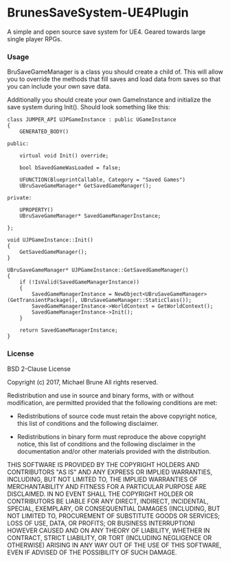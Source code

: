# BrunesSaveSystem-UE4Plugin
A simple and open source save system for UE4. Geared towards large single player RPGs.


### Usage ###

BruSaveGameManager is a class you should create a child of. This will allow you to override the methods that fill saves and load data from saves so that you can include your own save data.

Additionally you should create your own GameInstance and initialize the save system during Init(). Should look something like this:
```
class JUMPER_API UJPGameInstance : public UGameInstance
{
	GENERATED_BODY()
	
public:

	virtual void Init() override;

	bool bSavedGameWasLoaded = false;

	UFUNCTION(BlueprintCallable, Category = "Saved Games")
	UBruSaveGameManager* GetSavedGameManager();

private:

	UPROPERTY()
	UBruSaveGameManager* SavedGameManagerInstance;
	
};
```

```
void UJPGameInstance::Init()
{
	GetSavedGameManager();
}

UBruSaveGameManager* UJPGameInstance::GetSavedGameManager()
{
	if (!IsValid(SavedGameManagerInstance))
	{
		SavedGameManagerInstance = NewObject<UBruSaveGameManager>(GetTransientPackage(), UBruSaveGameManager::StaticClass());
		SavedGameManagerInstance->WorldContext = GetWorldContext();
		SavedGameManagerInstance->Init();
	}

	return SavedGameManagerInstance;
}
```

### License

BSD 2-Clause License

Copyright (c) 2017, Michael Brune
All rights reserved.

Redistribution and use in source and binary forms, with or without
modification, are permitted provided that the following conditions are met:

* Redistributions of source code must retain the above copyright notice, this
  list of conditions and the following disclaimer.

* Redistributions in binary form must reproduce the above copyright notice,
  this list of conditions and the following disclaimer in the documentation
  and/or other materials provided with the distribution.

THIS SOFTWARE IS PROVIDED BY THE COPYRIGHT HOLDERS AND CONTRIBUTORS "AS IS"
AND ANY EXPRESS OR IMPLIED WARRANTIES, INCLUDING, BUT NOT LIMITED TO, THE
IMPLIED WARRANTIES OF MERCHANTABILITY AND FITNESS FOR A PARTICULAR PURPOSE ARE
DISCLAIMED. IN NO EVENT SHALL THE COPYRIGHT HOLDER OR CONTRIBUTORS BE LIABLE
FOR ANY DIRECT, INDIRECT, INCIDENTAL, SPECIAL, EXEMPLARY, OR CONSEQUENTIAL
DAMAGES (INCLUDING, BUT NOT LIMITED TO, PROCUREMENT OF SUBSTITUTE GOODS OR
SERVICES; LOSS OF USE, DATA, OR PROFITS; OR BUSINESS INTERRUPTION) HOWEVER
CAUSED AND ON ANY THEORY OF LIABILITY, WHETHER IN CONTRACT, STRICT LIABILITY,
OR TORT (INCLUDING NEGLIGENCE OR OTHERWISE) ARISING IN ANY WAY OUT OF THE USE
OF THIS SOFTWARE, EVEN IF ADVISED OF THE POSSIBILITY OF SUCH DAMAGE.
